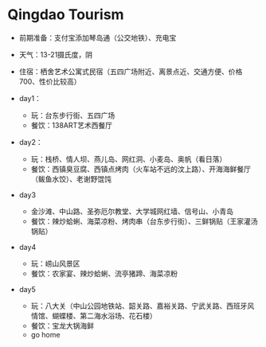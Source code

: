 # Qingdao Tourism

* 前期准备：支付宝添加琴岛通（公交地铁）、充电宝
* 天气：13-21摄氏度，阴
* 住宿：栖舍艺术公寓式民宿（五四广场附近、离景点近、交通方便、价格700、性价比较高）
* day1：

  * 玩：台东步行街、五四广场
  * 餐饮：138ART艺术西餐厅
* day2：

  * 玩：栈桥、情人坝、燕儿岛、网红洞、小麦岛、奥帆（看日落）
  * 餐饮：西镇臭豆腐、西镇点烤肉（火车站不远的汶上路）、开海海鲜餐厅（鲅鱼水饺）、老谢野馄饨
* day3

  * 金沙滩、中山路、圣弥厄尔教堂、大学城网红墙、信号山、小青岛
  * 餐饮：辣炒蛤蜊、海菜凉粉、烤肉串（台东步行街）、三鲜锅贴（王家灌汤锅贴）
* day4

  * 玩：崂山风景区
  * 餐饮：农家宴、辣炒蛤蜊、流亭猪蹄、海菜凉粉
* day5

  * 玩：八大关（中山公园地铁站、韶关路、嘉裕关路、宁武关路、西班牙风情馆、蝴蝶楼、第二海水浴场、花石楼）
  * 餐饮：宝龙大锅海鲜
  * go home
